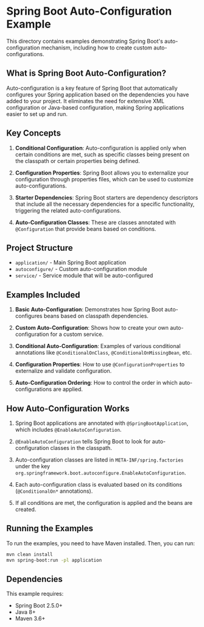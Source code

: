 # Spring Boot Auto-Configuration Example

This directory contains examples demonstrating Spring Boot's auto-configuration mechanism, including how to create custom auto-configurations.

## What is Spring Boot Auto-Configuration?

Auto-configuration is a key feature of Spring Boot that automatically configures your Spring application based on the dependencies you have added to your project. It eliminates the need for extensive XML configuration or Java-based configuration, making Spring applications easier to set up and run.

## Key Concepts

1. **Conditional Configuration**: Auto-configuration is applied only when certain conditions are met, such as specific classes being present on the classpath or certain properties being defined.

2. **Configuration Properties**: Spring Boot allows you to externalize your configuration through properties files, which can be used to customize auto-configurations.

3. **Starter Dependencies**: Spring Boot starters are dependency descriptors that include all the necessary dependencies for a specific functionality, triggering the related auto-configurations.

4. **Auto-Configuration Classes**: These are classes annotated with `@Configuration` that provide beans based on conditions.

## Project Structure

- `application/` - Main Spring Boot application
- `autoconfigure/` - Custom auto-configuration module
- `service/` - Service module that will be auto-configured

## Examples Included

1. **Basic Auto-Configuration**: Demonstrates how Spring Boot auto-configures beans based on classpath dependencies.

2. **Custom Auto-Configuration**: Shows how to create your own auto-configuration for a custom service.

3. **Conditional Auto-Configuration**: Examples of various conditional annotations like `@ConditionalOnClass`, `@ConditionalOnMissingBean`, etc.

4. **Configuration Properties**: How to use `@ConfigurationProperties` to externalize and validate configuration.

5. **Auto-Configuration Ordering**: How to control the order in which auto-configurations are applied.

## How Auto-Configuration Works

1. Spring Boot applications are annotated with `@SpringBootApplication`, which includes `@EnableAutoConfiguration`.

2. `@EnableAutoConfiguration` tells Spring Boot to look for auto-configuration classes in the classpath.

3. Auto-configuration classes are listed in `META-INF/spring.factories` under the key `org.springframework.boot.autoconfigure.EnableAutoConfiguration`.

4. Each auto-configuration class is evaluated based on its conditions (`@ConditionalOn*` annotations).

5. If all conditions are met, the configuration is applied and the beans are created.

## Running the Examples

To run the examples, you need to have Maven installed. Then, you can run:

```bash
mvn clean install
mvn spring-boot:run -pl application
```

## Dependencies

This example requires:
- Spring Boot 2.5.0+
- Java 8+
- Maven 3.6+
